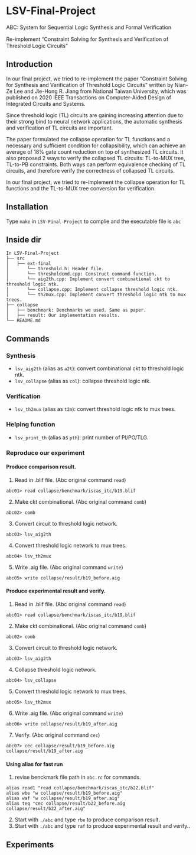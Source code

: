 # LSV-Final-Project
ABC: System for Sequential Logic Synthesis and Formal Verification

Re-implement “Constraint Solving for Synthesis and Veriﬁcation of Threshold Logic Circuits”


## Introduction
  In our final project, we tried to re-implement the paper “Constraint Solving for Synthesis and Verification of Threshold Logic Circuits” written by Nian-Ze Lee and Jie-Hong R. Jiang from National Taiwan University, which was published on 2020 IEEE Transactions on Computer-Aided Design of Integrated Circuits and Systems.
	
  Since threshold logic (TL) circuits are gaining increasing attention due to their strong bind to neural network applications, the automatic synthesis and verification of TL circuits are important.
	
  The paper formulated the collapse operation for TL functions and a necessary and sufficient condition for collapsibility, which can achieve an average of 18% gate count reduction on top of synthesized TL circuits. It also proposed 2 ways to verify the collapsed TL circuits: TL-to-MUX tree, TL-to-PB constraints. Both ways can perform equivalence checking of TL circuits, and therefore verify the correctness of collapsed TL circuits.
	
  In our final project, we tried to re-implement the collapse operation for TL functions and the TL-to-MUX tree conversion for verification.


## Installation
Type `make` in `LSV-Final-Project` to complie and the executable file is `abc`

## Inside dir
```
In LSV-Final-Project  
├── src
│   ├── ext-final
│       └── threshold.h: Header file. 
│       └── thresholdcmd.cpp: Construct command function.  
│       └── aig2th.cpp: Implement convert combinational ckt to threshold logic ntk. 
│       └── collapse.cpp: Implement collapse threshold logic ntk.
│       └── th2mux.cpp: Implement convert threshold logic ntk to mux trees.  
├── collapse
│   ├── benchmark: Benchmarks we used. Same as paper.
│   ├── result: Our implementation results.
└── README.md
```

## Commands

### Synthesis
- `lsv_aig2th` (alias as `a2t`): convert combinational ckt to threshold logic ntk.
- `lsv_collapse` (alias as `col`): collapse threshold logic ntk.
### Verification
- `lsv_th2mux`  (alias as `t2m`): convert threshold logic ntk to mux trees.
### Helping function
- `lsv_print_th` (alias as `pth`): print number of PI/PO/TLG.

### Reproduce our experiment
#### Produce comparison result.
1. Read in .blif file. (Abc original command `read`)
```
abc01> read collapse/benchmark/iscas_itc/b19.blif
```
2. Make ckt combinational. (Abc original command `comb`)
```
abc02> comb
```
3. Convert circuit to threshold logic network.
```
abc03> lsv_aig2th
```
4. Convert threshold logic network to mux trees. 
```
abc04> lsv_th2mux
```
5. Write .aig file. (Abc original command `write`)
```
abc05> write collapse/result/b19_before.aig
```

#### Produce experimental result and verify.
1. Read in .blif file. (Abc original command `read`)
```
abc01> read collapse/benchmark/iscas_itc/b19.blif
```
2. Make ckt combinational. (Abc original command `comb`)
```
abc02> comb
```
3. Convert circuit to threshold logic network.
```
abc03> lsv_aig2th
```
4. Collapse threshold logic network. 
```
abc04> lsv_collapse
```
5. Convert threshold logic network to mux trees. 
```
abc05> lsv_th2mux
```
6. Write .aig file. (Abc original command `write`)
```
abc06> write collapse/result/b19_after.aig
```
7. Verify. (Abc original command `cec`)
```
abc07> cec collapse/result/b19_before.aig collapse/result/b19_after.aig
```

#### Using alias for fast run 
1. revise benckmark file path in `abc.rc` for commands.
```
alias read1 "read collapse/benchmark/iscas_itc/b22.blif"
alias wbe "w collapse/result/b19_before.aig"
alias waf "w collapse/result/b19_after.aig"
alias teq "cec collapse/result/b22_before.aig collapse/result/b22_after.aig"
```
2. Start with `./abc` and type `rbe` to produce comparison result.
2. Start with `./abc` and type `raf` to produce experimental result and verify..

## Experiments


